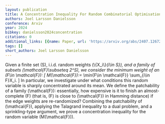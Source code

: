 ```yaml
---
layout: publication
title: A Concentration Inequality For Random Combinatorial Optimisation Problems
authors: Joel Larsson Danielsson
conference: Arxiv
year: 2024
bibkey: danielsson2024concentration
citations: 0
additional_links: [{name: Paper, url: 'https://arxiv.org/abs/2407.12672'}]
tags: []
short_authors: Joel Larsson Danielsson
---
```

Given a finite set \(S\), i.i.d. random weights \(\\{X_i\\}_\{i\in S\}\), and a
family of subsets \(\mathcal\{F\}\subseteq 2^S\), we consider the minimum weight of
an \(F\in \mathcal\{F\}\): \[ M(\mathcal\{F\}):= \min_\{F\in \mathcal\{F\}\} \sum_\{i\in
F\}X_i. \] In particular, we investigate under what conditions this random
variable is sharply concentrated around its mean.
  We define the patchability of a family \(\mathcal\{F\}\): essentially, how
expensive is it to finish an almost-complete \(F\) (that is, \(F\) is close to
\(\mathcal\{F\}\) in Hamming distance) if the edge weights are re-randomized?
Combining the patchability of \(\mathcal\{F\}\), applying the Talagrand inequality
to a dual problem, and a sprinkling-type argument, we prove a concentration
inequality for the random variable \(M(\mathcal\{F\})\).